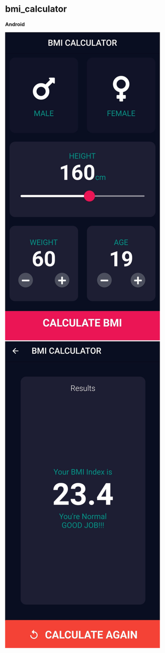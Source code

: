 # bmi_calculator


### Android
![](https://github.com/chirag-goel360/BMI_Calculator/blob/main/android1.jpg)
![](https://github.com/chirag-goel360/BMI_Calculator/blob/main/android2.jpg)
